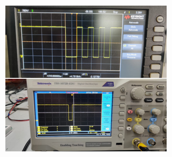 ![1](https://github.com/EE23MT024/ESLab2023_ee23mtG03/blob/3dd42cd3d38fb2d859f3eab3f668bed7cae54b8f/Lab_08/1.jpg)
![2](https://github.com/EE23MT024/ESLab2023_ee23mtG03/blob/b51268efcbb4d9c1df78104fa9049df74104e0bd/Lab_08/2.jpg)

